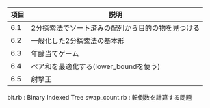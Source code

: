
| 項目 | 説明                                              |
|------|---------------------------------------------------|
| 6.1  | 2分探索法でソート済みの配列から目的の物を見つける |
| 6.2  | 一般化した2分探索法の基本形                       |
| 6.3  | 年齢当てゲーム                                    |
| 6.4  | ペア和を最適化する(lower_boundを使う)             |
| 6.5  | 射撃王                                            |

bit.rb : Binary Indexed Tree
swap_count.rb : 転倒数を計算する問題


